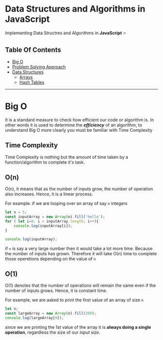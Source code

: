 # **Data Structures and Algorithms in JavaScript**

Implementing Data Structres and Algorithms in **JavaScript** ⭐

## **Table Of Contents**

* [Big O](https://github.com/ayushbali/JavaScript-DataStructures-and-Algorithms/tree/main/Big%20O)
* [Problem Solving Approach](https://github.com/ayushbali/JavaScript-DataStructures-and-Algorithms/tree/main/Problem%20solving%20tips)
* [Data Structures]()
  * [Arrays](https://github.com/ayushbali/JavaScript-DataStructures-and-Algorithms/tree/main/Data%20Structures/Arrays)
  * [Hash Tables](https://github.com/ayushbali/JavaScript-DataStructures-and-Algorithms/tree/main/Data%20Structures/Hash%20Tables)




<hr>

# **Big O**
It is a standard measure to check how efficient our code or algorithm is. In other words it is used to determine the ***efficiency*** of an algorithm, to understand Big O more clearly you must be familiar with Time Complexity

## **Time Complexity**
Time Complexity is nothing but the amount of time taken by a function/algorithm to complete it's task.

## **O(n)**
O(n), it means that as the number of inputs grow, the number of operation also increases. Hence, it is a linear process.

For example.
if we are looping over an array of say ```n``` integers
```js
let n = 5;
const inputArray = new Array(n).fill('hello');
for ( let i=0; i < inputArray.length; i++){
    console.log(inputArray[i]);
}

console.log(inputArray);
```
if ```n``` is say a very large number then it would take a lot more time. Because the number of inputs has grown. Therefore it will take O(n) time to complete those operetions depending on the value of ```n``` 

## **O(1)**
O(1) denotes that the number of operations will remain the same even if the number of inputs grows. Hence, it is constant time.

For example, we are asked to print the first value of an array of size ``n``
```js
let n;
const largeArray = new Array(n).fill(200);
console.log(largeArray[0]);
```
since we are printing the 1st value of the array it is **always doing a single operation**, regardless the size of our *input size*.
